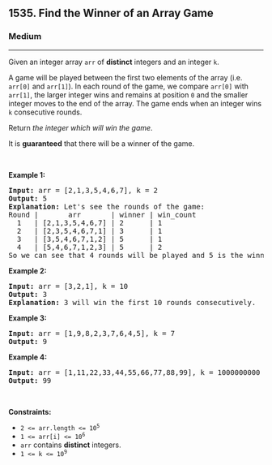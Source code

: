 <h2>1535. Find the Winner of an Array Game</h2><h3>Medium</h3><hr><div><p>Given an integer array <code>arr</code> of <strong>distinct</strong> integers and an integer <code>k</code>.</p>

<p>A game will be played between the first two elements of the array (i.e. <code>arr[0]</code> and <code>arr[1]</code>). In each round of the game, we compare <code>arr[0]</code> with <code>arr[1]</code>, the larger integer wins and remains at position <code>0</code> and the smaller integer moves to the end of the array. The game ends when an integer wins <code>k</code> consecutive rounds.</p>

<p>Return <em>the integer which will win the game</em>.</p>

<p>It is <strong>guaranteed</strong> that there will be a winner of the game.</p>

<p>&nbsp;</p>
<p><strong>Example 1:</strong></p>

<pre><strong>Input:</strong> arr = [2,1,3,5,4,6,7], k = 2
<strong>Output:</strong> 5
<strong>Explanation:</strong> Let's see the rounds of the game:
Round |       arr       | winner | win_count
  1   | [2,1,3,5,4,6,7] | 2      | 1
  2   | [2,3,5,4,6,7,1] | 3      | 1
  3   | [3,5,4,6,7,1,2] | 5      | 1
  4   | [5,4,6,7,1,2,3] | 5      | 2
So we can see that 4 rounds will be played and 5 is the winner because it wins 2 consecutive games.
</pre>

<p><strong>Example 2:</strong></p>

<pre><strong>Input:</strong> arr = [3,2,1], k = 10
<strong>Output:</strong> 3
<strong>Explanation:</strong> 3 will win the first 10 rounds consecutively.
</pre>

<p><strong>Example 3:</strong></p>

<pre><strong>Input:</strong> arr = [1,9,8,2,3,7,6,4,5], k = 7
<strong>Output:</strong> 9
</pre>

<p><strong>Example 4:</strong></p>

<pre><strong>Input:</strong> arr = [1,11,22,33,44,55,66,77,88,99], k = 1000000000
<strong>Output:</strong> 99
</pre>

<p>&nbsp;</p>
<p><strong>Constraints:</strong></p>

<ul>
	<li><code>2 &lt;= arr.length &lt;= 10<sup>5</sup></code></li>
	<li><code>1 &lt;= arr[i] &lt;= 10<sup>6</sup></code></li>
	<li><code>arr</code> contains <strong>distinct</strong> integers.</li>
	<li><code>1 &lt;= k &lt;= 10<sup>9</sup></code></li>
</ul>
</div>